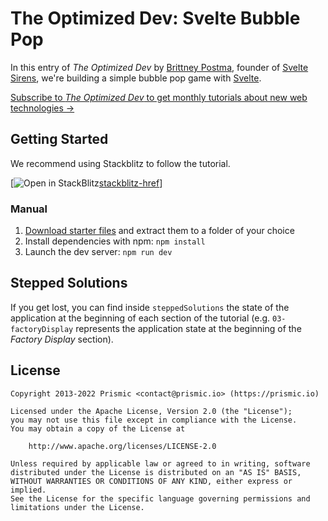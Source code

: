 # The Optimized Dev: Svelte Bubble Pop

In this entry of _The Optimized Dev_ by [Brittney Postma][brittney-postma], founder of [Svelte Sirens][svelte-sirens], we're building a simple bubble pop game with [Svelte][svelte].

[Subscribe to _The Optimized Dev_ to get monthly tutorials about new web technologies &rarr;][subscribe]

## Getting Started

We recommend using Stackblitz to follow the tutorial.

[![Open in StackBlitz][stackblitz-src][stackblitz-href]]

### Manual

1. [Download starter files][download] and extract them to a folder of your choice
2. Install dependencies with npm: `npm install`
3. Launch the dev server: `npm run dev`

## Stepped Solutions

If you get lost, you can find inside `steppedSolutions` the state of the application at the beginning of each section of the tutorial (e.g. `03-factoryDisplay` represents the application state at the beginning of the _Factory Display_ section).

## License

```
Copyright 2013-2022 Prismic <contact@prismic.io> (https://prismic.io)

Licensed under the Apache License, Version 2.0 (the "License");
you may not use this file except in compliance with the License.
You may obtain a copy of the License at

    http://www.apache.org/licenses/LICENSE-2.0

Unless required by applicable law or agreed to in writing, software
distributed under the License is distributed on an "AS IS" BASIS,
WITHOUT WARRANTIES OR CONDITIONS OF ANY KIND, either express or implied.
See the License for the specific language governing permissions and
limitations under the License.
```

<!-- Links -->

[subscribe]: https://prismic.io/blog/coding-challenges-newsletter

[brittney-postma]: https://brittneypostma.com
[svelte-sirens]: https://sveltesirens.dev
[svelte]: https://svelte.dev

[stackblitz-src]: https://developer.stackblitz.com/img/open_in_stackblitz.svg
[stackblitz-href]: https://stackblitz.com/github/prismicio-community/optimized-dev-bubble-pop/tree/master/starterFiles

[download]: https://download-directory.github.io/?url=https%3A%2F%2Fgithub.com%2Fprismicio-community%2Foptimized-dev-bubble-pop%2Ftree%2Fmaster%2FstarterFiles